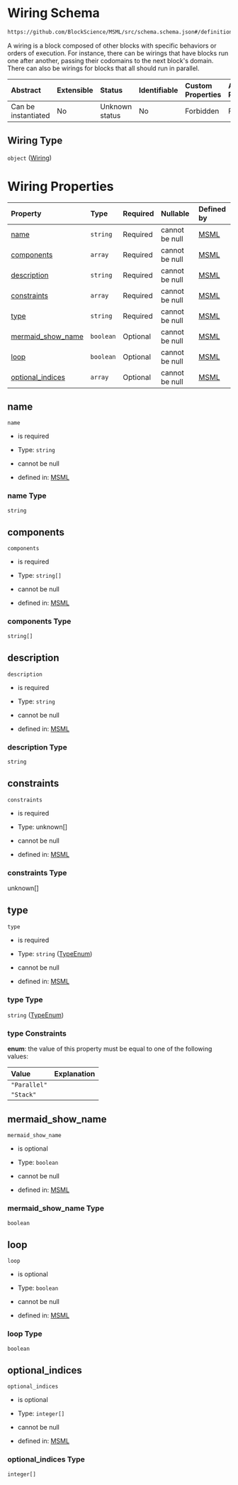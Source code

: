 # Wiring Schema

```txt
https://github.com/BlockScience/MSML/src/schema.schema.json#/definitions/Wiring
```

A wiring is a block composed of other blocks with specific behaviors or orders of execution. For instance, there can be wirings that have blocks run one after another, passing their codomains to the next block's domain. There can also be wirings for blocks that all should run in parallel.

| Abstract            | Extensible | Status         | Identifiable | Custom Properties | Additional Properties | Access Restrictions | Defined In                                                                                    |
| :------------------ | :--------- | :------------- | :----------- | :---------------- | :-------------------- | :------------------ | :-------------------------------------------------------------------------------------------- |
| Can be instantiated | No         | Unknown status | No           | Forbidden         | Forbidden             | none                | [schema.schema.json\*](../../out/math_spec_mapping/schema.schema.json "open original schema") |

## Wiring Type

`object` ([Wiring](schema-definitions-wiring.md))

# Wiring Properties

| Property                                  | Type      | Required | Nullable       | Defined by                                                                                                                                                                       |
| :---------------------------------------- | :-------- | :------- | :------------- | :------------------------------------------------------------------------------------------------------------------------------------------------------------------------------- |
| [name](#name)                             | `string`  | Required | cannot be null | [MSML](schema-definitions-wiring-properties-name.md "https://github.com/BlockScience/MSML/src/schema.schema.json#/definitions/Wiring/properties/name")                           |
| [components](#components)                 | `array`   | Required | cannot be null | [MSML](schema-definitions-wiring-properties-components.md "https://github.com/BlockScience/MSML/src/schema.schema.json#/definitions/Wiring/properties/components")               |
| [description](#description)               | `string`  | Required | cannot be null | [MSML](schema-definitions-wiring-properties-description.md "https://github.com/BlockScience/MSML/src/schema.schema.json#/definitions/Wiring/properties/description")             |
| [constraints](#constraints)               | `array`   | Required | cannot be null | [MSML](schema-definitions-wiring-properties-constraints.md "https://github.com/BlockScience/MSML/src/schema.schema.json#/definitions/Wiring/properties/constraints")             |
| [type](#type)                             | `string`  | Required | cannot be null | [MSML](schema-definitions-wiring-properties-typeenum.md "https://github.com/BlockScience/MSML/src/schema.schema.json#/definitions/Wiring/properties/type")                       |
| [mermaid\_show\_name](#mermaid_show_name) | `boolean` | Optional | cannot be null | [MSML](schema-definitions-wiring-properties-mermaid_show_name.md "https://github.com/BlockScience/MSML/src/schema.schema.json#/definitions/Wiring/properties/mermaid_show_name") |
| [loop](#loop)                             | `boolean` | Optional | cannot be null | [MSML](schema-definitions-wiring-properties-loop.md "https://github.com/BlockScience/MSML/src/schema.schema.json#/definitions/Wiring/properties/loop")                           |
| [optional\_indices](#optional_indices)    | `array`   | Optional | cannot be null | [MSML](schema-definitions-wiring-properties-optional_indices.md "https://github.com/BlockScience/MSML/src/schema.schema.json#/definitions/Wiring/properties/optional_indices")   |

## name



`name`

*   is required

*   Type: `string`

*   cannot be null

*   defined in: [MSML](schema-definitions-wiring-properties-name.md "https://github.com/BlockScience/MSML/src/schema.schema.json#/definitions/Wiring/properties/name")

### name Type

`string`

## components



`components`

*   is required

*   Type: `string[]`

*   cannot be null

*   defined in: [MSML](schema-definitions-wiring-properties-components.md "https://github.com/BlockScience/MSML/src/schema.schema.json#/definitions/Wiring/properties/components")

### components Type

`string[]`

## description



`description`

*   is required

*   Type: `string`

*   cannot be null

*   defined in: [MSML](schema-definitions-wiring-properties-description.md "https://github.com/BlockScience/MSML/src/schema.schema.json#/definitions/Wiring/properties/description")

### description Type

`string`

## constraints



`constraints`

*   is required

*   Type: unknown\[]

*   cannot be null

*   defined in: [MSML](schema-definitions-wiring-properties-constraints.md "https://github.com/BlockScience/MSML/src/schema.schema.json#/definitions/Wiring/properties/constraints")

### constraints Type

unknown\[]

## type



`type`

*   is required

*   Type: `string` ([TypeEnum](schema-definitions-wiring-properties-typeenum.md))

*   cannot be null

*   defined in: [MSML](schema-definitions-wiring-properties-typeenum.md "https://github.com/BlockScience/MSML/src/schema.schema.json#/definitions/Wiring/properties/type")

### type Type

`string` ([TypeEnum](schema-definitions-wiring-properties-typeenum.md))

### type Constraints

**enum**: the value of this property must be equal to one of the following values:

| Value        | Explanation |
| :----------- | :---------- |
| `"Parallel"` |             |
| `"Stack"`    |             |

## mermaid\_show\_name



`mermaid_show_name`

*   is optional

*   Type: `boolean`

*   cannot be null

*   defined in: [MSML](schema-definitions-wiring-properties-mermaid_show_name.md "https://github.com/BlockScience/MSML/src/schema.schema.json#/definitions/Wiring/properties/mermaid_show_name")

### mermaid\_show\_name Type

`boolean`

## loop



`loop`

*   is optional

*   Type: `boolean`

*   cannot be null

*   defined in: [MSML](schema-definitions-wiring-properties-loop.md "https://github.com/BlockScience/MSML/src/schema.schema.json#/definitions/Wiring/properties/loop")

### loop Type

`boolean`

## optional\_indices



`optional_indices`

*   is optional

*   Type: `integer[]`

*   cannot be null

*   defined in: [MSML](schema-definitions-wiring-properties-optional_indices.md "https://github.com/BlockScience/MSML/src/schema.schema.json#/definitions/Wiring/properties/optional_indices")

### optional\_indices Type

`integer[]`
